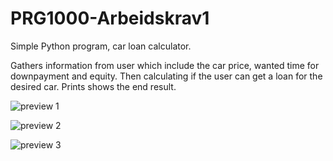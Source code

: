 # PRG1000-Arbeidskrav1
Simple Python program, car loan calculator.

Gathers information from user which include the car price, wanted time for downpayment and equity.
Then calculating if the user can get a loan for the desired car. Prints shows the end result.

![preview 1](https://github.com/aass90/PRG1000-Arbeidskrav1/assets/73040654/b59ed29b-a534-4110-b604-45d3c1e7c78f)

![preview 2](https://github.com/aass90/PRG1000-Arbeidskrav1/assets/73040654/51a76479-f167-4a91-936f-e72d3a2d9bf3)

![preview 3](https://github.com/aass90/PRG1000-Arbeidskrav1/assets/73040654/de47507d-6674-4f6c-9ba9-820ee7797efb)

